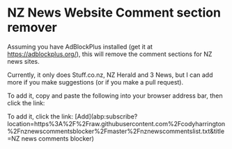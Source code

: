 # NZ News Website Comment section remover
Assuming you have AdBlockPlus installed (get it at https://adblockplus.org/), this will remove the comment sections for NZ news sites.

Currently, it only does Stuff.co.nz, NZ Herald and 3 News, but I can add more if you make suggestions (or if you make a pull request).

To add it, copy and paste the following into your browser address bar, then click the link:

To add it, click the link:
[Add](abp:subscribe?location=https%3A%2F%2Fraw.githubusercontent.com%2Fcodyharrington%2Fnznewscommentsblocker%2Fmaster%2Fnznewscommentslist.txt&amp;title=NZ news comments blocker)
